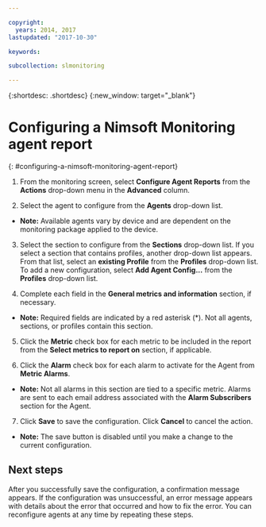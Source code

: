 ```yaml
---

copyright:
  years: 2014, 2017
lastupdated: "2017-10-30"

keywords:

subcollection: slmonitoring

---
```


{:shortdesc: .shortdesc}
{:new_window: target="_blank"}

# Configuring a Nimsoft Monitoring agent report
{: #configuring-a-nimsoft-monitoring-agent-report}

1. From the monitoring screen, select **Configure Agent Reports** from the **Actions** drop-down menu in the **Advanced** column.

2. Select the agent to configure from the **Agents** drop-down list.
  * **Note:** Available agents vary by device and are dependent on the monitoring package applied to the device.

3. Select the section to configure from the **Sections** drop-down list. If you select a section that contains profiles, another drop-down list appears. From that list, select an **existing Profile** from the **Profiles** drop-down list. To add a new configuration, select **Add Agent Config...** from the **Profiles** drop-down list.

4. Complete each field in the **General metrics and information** section, if necessary.
  * **Note:** Required fields are indicated by a red asterisk (*). Not all agents, sections, or profiles contain this section.

5. Click the **Metric** check box for each metric to be included in the report from the **Select metrics to report on** section, if applicable.

6. Click the **Alarm** check box for each alarm to activate for the Agent from **Metric Alarms**.
  * **Note:** Not all alarms in this section are tied to a specific metric. Alarms are sent to each email address associated with the **Alarm Subscribers** section for the Agent.

7. Click **Save** to save the configuration. Click **Cancel** to cancel the action.
  * **Note:** The save button is disabled until you make a change to the current configuration.

## Next steps

After you successfully save the configuration, a confirmation message appears. If the configuration was unsuccessful, an error message appears with details about the error that occurred and how to fix the error. You can reconfigure agents at any time by repeating these steps.
